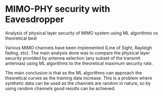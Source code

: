 # MIMO-PHY security with Eavesdropper
Analysis of physical layer security of MIMO system using ML algorithms vs theoretical best

Various MIMO channels have been implemented (Line of Sight, Rayleigh fading, etc). 
The main analysis done was to compare the physical layer security provided by 
antenna selection (any subset of the transmit antennas) using ML algorithms
to the theoretical maximum security rate. 

The main conclusion is that as the ML algorithms can approach the theoretical curves
as the training data increase. This is a problem where synthetic data can be used
as the channels are random in nature, so by using random channels good results
can be achieved.

